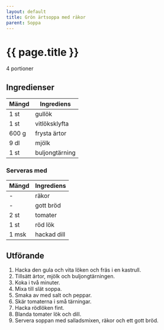 ```yaml
---
layout: default
title: Grön ärtsoppa med räkor
parent: Soppa
---
```


# {{ page.title }}

4 portioner

## Ingredienser

Mängd|Ingrediens
------------ | -------------
1 st|gullök
1 st|vitlöksklyfta
600 g|frysta ärtor
9 dl|mjölk
1 st|buljongtärning

### Serveras med

Mängd| Ingrediens
------------ | -------------
\-|räkor
\-|gott bröd
2 st|tomater
1 st|röd lök
1 msk|hackad dill

## Utförande
1. Hacka den gula och vita löken och fräs i en kastrull.
2. Tillsätt ärtor, mjölk och buljongtärningen.
3. Koka i två minuter.
4. Mixa till slät soppa.
5. Smaka av med salt och peppar.
6. Skär tomaterna i små tärningar.
7. Hacka rödlöken fint.
8. Blanda tomater lök och dill.
9. Servera soppan med salladsmixen, räkor och ett gott bröd.
